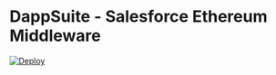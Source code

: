 # DappSuite - Salesforce Ethereum Middleware

[![Deploy](https://www.herokucdn.com/deploy/button.svg)](https://heroku.com/deploy?template=https://github.com/dappsinc/dappsuite-middleware/src)